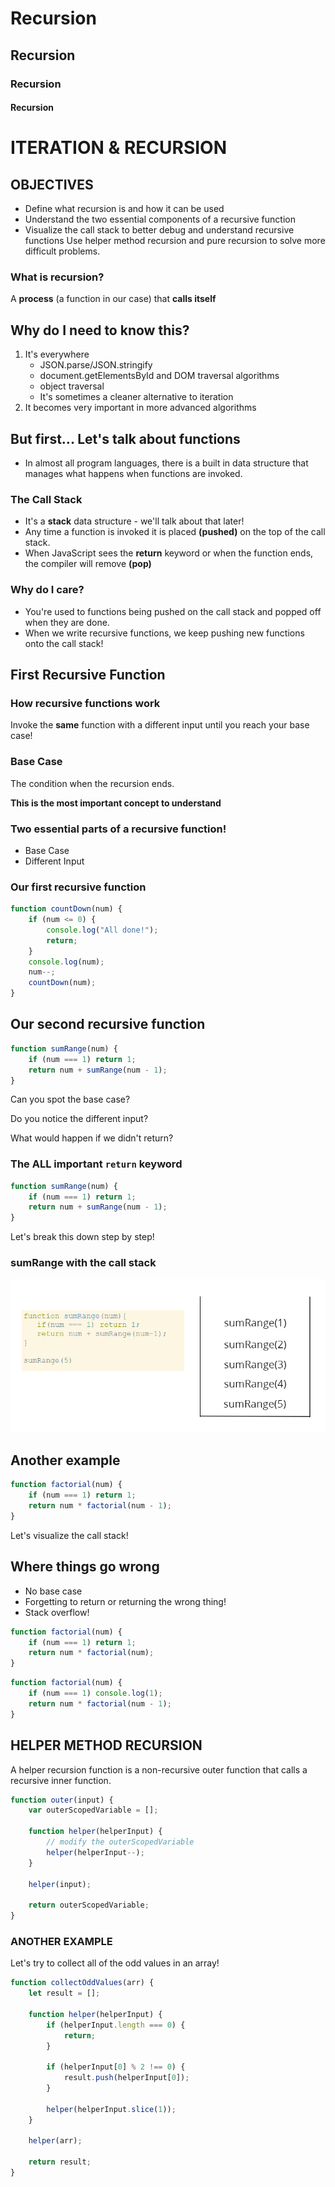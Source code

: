 # Recursion

## Recursion

### Recursion

#### Recursion

# ITERATION & RECURSION

## OBJECTIVES

-   Define what recursion is and how it can be used
-   Understand the two essential components of a recursive function
-   Visualize the call stack to better debug and understand recursive functions
    Use helper method recursion and pure recursion to solve more difficult problems.

### What is recursion?

A **process** (a function in our case) that **calls itself**

## Why do I need to know this?

1. It's everywhere
    - JSON.parse/JSON.stringify
    - document.getElementsById and DOM traversal algorithms
    - object traversal
    - It's sometimes a cleaner alternative to iteration
2. It becomes very important in more advanced algorithms

## But first... Let's talk about functions

-   In almost all program languages, there is a built in data structure that manages what happens when functions are invoked.

### The Call Stack

-   It's a **stack** data structure - we'll talk about that later!
-   Any time a function is invoked it is placed **(pushed)** on the top of the call stack.
-   When JavaScript sees the **return** keyword or when the function ends, the compiler will remove **(pop)**

### Why do I care?

-   You're used to functions being pushed on the call stack and popped off when they are done.
-   When we write recursive functions, we keep pushing new functions onto the call stack!

## First Recursive Function

### How recursive functions work

Invoke the **same** function with a different input until you reach your base case!

### Base Case

The condition when the recursion ends.

**This is the most important concept to understand**

### Two essential parts of a recursive function!

-   Base Case
-   Different Input

### Our first recursive function

```js
function countDown(num) {
    if (num <= 0) {
        console.log("All done!");
        return;
    }
    console.log(num);
    num--;
    countDown(num);
}
```

## Our second recursive function

```js
function sumRange(num) {
    if (num === 1) return 1;
    return num + sumRange(num - 1);
}
```

Can you spot the base case?

Do you notice the different input?

What would happen if we didn't return?

### The ALL important `return` keyword

```js
function sumRange(num) {
    if (num === 1) return 1;
    return num + sumRange(num - 1);
}
```

Let's break this down step by step!

### sumRange with the call stack

![sumRange with the call stack](./images/sumRange1.png)

## Another example

```js
function factorial(num) {
    if (num === 1) return 1;
    return num * factorial(num - 1);
}
```

Let's visualize the call stack!

## Where things go wrong

-   No base case
-   Forgetting to return or returning the wrong thing!
-   Stack overflow!

```js
function factorial(num) {
    if (num === 1) return 1;
    return num * factorial(num);
}
```

```js
function factorial(num) {
    if (num === 1) console.log(1);
    return num * factorial(num - 1);
}
```

## HELPER METHOD RECURSION

A helper recursion function is a non-recursive outer function that calls a recursive inner function.

```js
function outer(input) {
    var outerScopedVariable = [];

    function helper(helperInput) {
        // modify the outerScopedVariable
        helper(helperInput--);
    }

    helper(input);

    return outerScopedVariable;
}
```

### ANOTHER EXAMPLE

Let's try to collect all of the odd values in an array!

```js
function collectOddValues(arr) {
    let result = [];

    function helper(helperInput) {
        if (helperInput.length === 0) {
            return;
        }

        if (helperInput[0] % 2 !== 0) {
            result.push(helperInput[0]);
        }

        helper(helperInput.slice(1));
    }

    helper(arr);

    return result;
}
```
